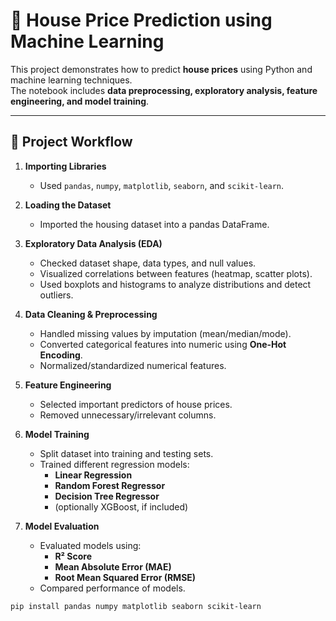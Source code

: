 # 🏡 House Price Prediction using Machine Learning

This project demonstrates how to predict **house prices** using Python and machine learning techniques.  
The notebook includes **data preprocessing, exploratory analysis, feature engineering, and model training**.

---

## 📌 Project Workflow

1. **Importing Libraries**
   - Used `pandas`, `numpy`, `matplotlib`, `seaborn`, and `scikit-learn`.

2. **Loading the Dataset**
   - Imported the housing dataset into a pandas DataFrame.

3. **Exploratory Data Analysis (EDA)**
   - Checked dataset shape, data types, and null values.
   - Visualized correlations between features (heatmap, scatter plots).
   - Used boxplots and histograms to analyze distributions and detect outliers.

4. **Data Cleaning & Preprocessing**
   - Handled missing values by imputation (mean/median/mode).
   - Converted categorical features into numeric using **One-Hot Encoding**.
   - Normalized/standardized numerical features.

5. **Feature Engineering**
   - Selected important predictors of house prices.
   - Removed unnecessary/irrelevant columns.

6. **Model Training**
   - Split dataset into training and testing sets.
   - Trained different regression models:
     - **Linear Regression**
     - **Random Forest Regressor**
     - **Decision Tree Regressor**
     - (optionally XGBoost, if included)

7. **Model Evaluation**
   - Evaluated models using:
     - **R² Score**
     - **Mean Absolute Error (MAE)**
     - **Root Mean Squared Error (RMSE)**
   - Compared performance of models.


```bash
pip install pandas numpy matplotlib seaborn scikit-learn
